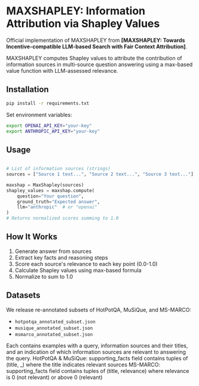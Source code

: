 # MAXSHAPLEY: Information Attribution via Shapley Values

Official implementation of MAXSHAPLEY from **[MAXSHAPLEY: Towards Incentive-compatible LLM-based Search with Fair Context Attribution]**.

MAXSHAPLEY computes Shapley values to attribute the contribution of information sources in multi-source question answering using a max-based value function with LLM-assessed relevance.

## Installation

```bash
pip install -r requirements.txt
```

Set environment variables:
```bash
export OPENAI_API_KEY="your-key"
export ANTHROPIC_API_KEY="your-key"
```

## Usage

```python

# List of information sources (strings)
sources = ["Source 1 text...", "Source 2 text...", "Source 3 text..."]

maxshap = MaxShapley(sources)
shapley_values = maxshap.compute(
    question="Your question",
    ground_truth="Expected answer",
    llm="anthropic"  # or "openai"
)
# Returns normalized scores summing to 1.0
```

## How It Works

1. Generate answer from sources
2. Extract key facts and reasoning steps
3. Score each source's relevance to each key point (0.0-1.0)
4. Calculate Shapley values using max-based formula
5. Normalize to sum to 1.0

## Datasets

We release re-annotated subsets of HotPotQA, MuSiQue, and MS-MARCO:
- `hotpotqa_annotated_subset.json`
- `musique_annotated_subset.json`
- `msmarco_annotated_subset.json`

Each contains examples with a query, information sources and their titles, and an indication of which information sources are relevant to answering the query. 
HotPotQA & MuSiQue: supporting_facts field contains tuples of (title, _) where the title indicates relevant sources
MS-MARCO: supporting_facts field contains tuples of (title, relevance) where relevance is 0 (not relevant) or above 0 (relevant)